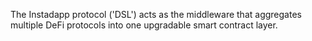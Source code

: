 The Instadapp protocol ('DSL') acts as the middleware that aggregates multiple DeFi protocols into one upgradable smart contract layer.
